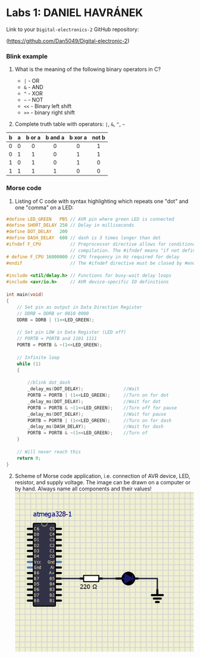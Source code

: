 # Labs 1: DANIEL HAVRÁNEK
Link to your `Digital-electronics-2` GitHub repository:

(https://github.com/Dan5049/Digital-electronic-2)

### Blink example
1. What is the meaning of the following binary operators in C?
   * `|`  - OR
   * `&`  - AND
   * `^`  - XOR
   * `~`  - NOT
   * `<<` - Binary left shift
   * `>>` - binary right shift

2. Complete truth table with operators: `|`, `&`, `^`, `~`

| **b** | **a** | **b or a** | **b and a** | **b xor a** | **not b** |
| :-: | :-: | :-: | :-: | :-: | :-: |
| 0 | 0 | 0 | 0 | 0 | 1 |
| 0 | 1 | 1 | 0 | 1 | 1 |
| 1 | 0 | 1 | 0 | 1 | 0 |
| 1 | 1 | 1 | 1 | 0 | 0 |

### Morse code
1. Listing of C code with syntax highlighting which repeats one "dot" and one "comma" on a LED:

```c
#define LED_GREEN   PB5 // AVR pin where green LED is connected
#define SHORT_DELAY 250 // Delay in milliseconds
#define DOT_DELAY   200
#define DASH_DELAY  600 // dash is 3 times longer than dot
#ifndef F_CPU           // Preprocessor directive allows for conditional
                        // compilation. The #ifndef means "if not defined".
# define F_CPU 16000000 // CPU frequency in Hz required for delay
#endif                  // The #ifndef directive must be closed by #endif

#include <util/delay.h> // Functions for busy-wait delay loops
#include <avr/io.h>     // AVR device-specific IO definitions

int main(void)
{
    // Set pin as output in Data Direction Register
    // DDRB = DDRB or 0010 0000
    DDRB = DDRB | (1<<LED_GREEN);

    // Set pin LOW in Data Register (LED off)
    // PORTB = PORTB and 1101 1111
    PORTB = PORTB & ~(1<<LED_GREEN);

    // Infinite loop
    while (1)
    {
        
		//blink dot_dash
        _delay_ms(DOT_DELAY);				//Wait
        PORTB = PORTB | (1<<LED_GREEN);		//Turn on for dot
		_delay_ms(DOT_DELAY);				//Wait for dot
		PORTB = PORTB & ~(1<<LED_GREEN);	//Turn off for pause
		_delay_ms(DOT_DELAY);				//Wait for pause
		PORTB = PORTB | (1<<LED_GREEN);     //Turn on for dash
		_delay_ms(DASH_DELAY);				//Wait for dash
		PORTB = PORTB & ~(1<<LED_GREEN);	//Turn of
    }

    // Will never reach this
    return 0;
}
```

2. Scheme of Morse code application, i.e. connection of AVR device, LED, resistor, and supply voltage. The image can be drawn on a computer or by hand. Always name all components and their values!
![Scheme](images/Circuit.png)


